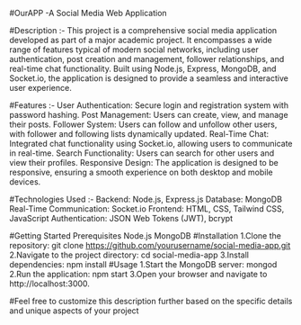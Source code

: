 #OurAPP -A Social Media Web Application

#Description :-
This project is a comprehensive social media application developed as part of a major academic project. It encompasses a wide range of features typical of modern social networks, including user authentication, post creation and management, follower relationships, and real-time chat functionality. Built using Node.js, Express, MongoDB, and Socket.io, the application is designed to provide a seamless and interactive user experience.

#Features :-
    User Authentication: Secure login and registration system with password hashing.
    Post Management: Users can create, view, and manage their posts.
    Follower System: Users can follow and unfollow other users, with follower and following lists dynamically updated.
    Real-Time Chat: Integrated chat functionality using Socket.io, allowing users to communicate in real-time.
    Search Functionality: Users can search for other users and view their profiles.
    Responsive Design: The application is designed to be responsive, ensuring a smooth experience on both desktop and mobile devices.

#Technologies Used :-
    Backend: Node.js, Express.js
    Database: MongoDB
    Real-Time Communication: Socket.io
    Frontend: HTML, CSS, Tailwind CSS, JavaScript
    Authentication: JSON Web Tokens (JWT), bcrypt

#Getting Started
    Prerequisites
        Node.js
        MongoDB
#Installation
    1.Clone the repository:
            git clone https://github.com/yourusername/social-media-app.git
    2.Navigate to the project directory:
            cd social-media-app
    3.Install dependencies:
            npm install
#Usage
    1.Start the MongoDB server:
        mongod
    2.Run the application:
        npm start
    3.Open your browser and navigate to http://localhost:3000.

#Feel free to customize this description further based on the specific details and unique aspects of your project